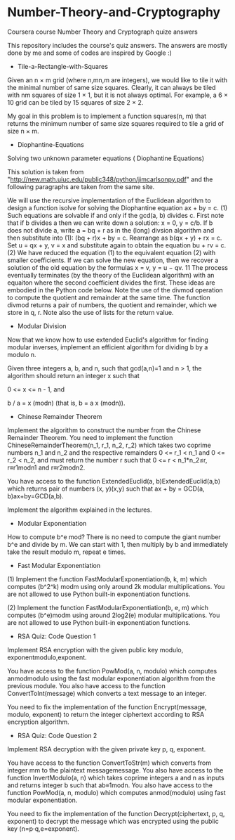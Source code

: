 # Number-Theory-and-Cryptography
Coursera course Number Theory and Cryptograph quize answers

This repository includes the course's quiz answers. The answers are mostly done by me and some of codes are inspired by Google :)

- Tile-a-Rectangle-with-Squares 

Given an n × m grid (where n,mn,m are integers), we would like to tile it with the minimal number of same size squares. Clearly, it can always be tiled with nm squares of size 1 × 1, but it is not always optimal. For example, a 6 × 10 grid can be tiled by 15 squares of size 2 × 2.

My goal in this problem is to implement a function squares(n, m) that returns the minimum number of same size squares required to tile a grid of size n × m.

- Diophantine-Equations 

Solving two unknown parameter equations ( Diophantine Equations)

This solution is taken from "http://new.math.uiuc.edu/public348/python/jimcarlsonpy.pdf" and the following paragraphs are taken from the same site.

We will use the recursive implementation of the Euclidean algorithm to design a function isolve for solving the Diophantine equation ax + by = c. (1) Such equations are solvable if and only if the gcd(a, b) divides c. First note that if b divides a then we can write down a solution: x = 0, y = c/b. If b does not divide a, write a = bq + r as in the (long) divsion algorithm and then substitute into (1): (bq + r)x + by = c. Rearrange as b(qx + y) + rx = c. Set u = qx + y, v = x and substitute again to obtain the equation bu + rv = c. (2) We have reduced the equation (1) to the equivalent equation (2) with smaller coefficients. If we can solve the new equation, then we recover a solution of the old equation by the formulas x = v, y = u − qv. 11 The process eventually terminates (by the theory of the Euclidean algorithm) with an equaiton where the second coefficient divides the first. These ideas are embodied in the Python code below. Note the use of the divmod operation to compute the quotient and remainder at the same time. The function divmod returns a pair of numbers, the quotient and remainder, which we store in q, r. Note also the use of lists for the return value.

- Modular Division 

Now that we know how to use extended Euclid's algorithm for finding modular inverses, implement an efficient algorithm for dividing b by a modulo n.

Given three integers a, b, and n, such that gcd(a,n)=1 and n > 1, the algorithm should return an integer x such that

0 <= x <=  n - 1, and

b / a = x (modn) (that is, b = a x (modn)).

- Chinese Remainder Theorem 

Implement the algorithm to construct the number from the Chinese Remainder Theorem.
You need to implement the function ChineseRemainderTheorem(n_1, r_1, n_2, r_2) which takes two coprime numbers n_1  and n_2 
and the respective remainders 0 <= r_1 < n_1 and 0 <= r_2 < n_2, and must return the number r such that 0 <= r < n_1*n_2≤r, r≡r1modn1 and r≡r2modn2.

You have access to the function ExtendedEuclid(a, b)ExtendedEuclid(a,b) which returns pair of numbers (x, y)(x,y) such that ax + by = GCD(a, b)ax+by=GCD(a,b).

Implement the algorithm explained in the lectures.

- Modular Exponentiation

How to compute b^e mod? There is no need to compute the giant number b^e and divide by m. We can start with 1, then multiply by b and immediately take the result modulo m, repeat e times. 

- Fast Modular Exponentiation

(1) Implement the function FastModularExponentiation(b, k, m) which computes (b^2^k) modm using only around 2k modular multiplications. You are not allowed to use Python built-in exponentiation functions.

(2) Implement the function FastModularExponentiation(b, e, m) which computes (b^e)modm using around 2log2(e) modular multiplications. You are not allowed to use Python built-in exponentiation functions.

- RSA Quiz: Code Question 1

Implement RSA encryption with the given public key modulo, exponentmodulo,exponent.

You have access to the function PowMod(a, n, modulo) which computes anmodmodulo using the fast modular exponentiation algorithm from the previous module. You also have access to the function ConvertToInt(message) which converts a text message to an integer.

You need to fix the implementation of the function Encrypt(message, modulo, exponent) to return the integer ciphertext according to RSA encryption algorithm.

- RSA Quiz: Code Question 2

Implement RSA decryption with the given private key p, q, exponent.

You have access to the function ConvertToStr(m) which converts from integer mm to the plaintext messagemessage. You also have access to the function InvertModulo(a, n) which takes coprime integers a and n as inputs and returns integer b such that ab≡1modn. You also have access to the function PowMod(a, n, modulo) which computes anmod(modulo) using fast modular exponentiation.

You need to fix the implementation of the function Decrypt(ciphertext, p, q, exponent) to decrypt the message which was encrypted using the public key (n=p⋅q,e=exponent).

